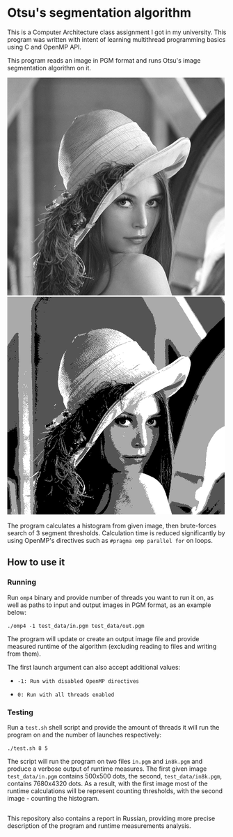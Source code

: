 # Otsu's segmentation algorithm

This is a Computer Architecture class assignment I got in my university.
This program was written with intent of learning multithread programming basics using C and OpenMP API.  

This program reads an image in PGM format and runs Otsu's image segmentation algorithm on it. 

![Original image!](/test_data/in.png?sanitize=true&raw=true)
![Processed image!](/test_data/out-1.pgm.png?sanitize=true&raw=true)

The program calculates a histogram from given image, then brute-forces search of 3 segment thresholds.
Calculation time is reduced significantly by using OpenMP's directives such as `#pragma omp parallel for` on loops.

## How to use it

### Running

Run `omp4` binary and provide number of threads you want to run it on, as well as paths to input and output images in PGM format, as an example below:

```
./omp4 -1 test_data/in.pgm test_data/out.pgm
```

The program will update or create an output image file and provide measured runtime of the algorithm (excluding reading to files and writing from them).

The first launch argument can also accept additional values:

* `-1: Run with disabled OpenMP directives`

* `0: Run with all threads enabled`

### Testing

Run a `test.sh` shell script and provide the amount of threads it will run the program on and the number of launches respectively:

```
./test.sh 8 5
```

The script will run the program on two files `in.pgm` and `in8k.pgm` and produce a verbose output of runtime measures.
The first given image `test_data/in.pgm` contains 500x500 dots, the second, `test_data/in8k.pgm`, contains 7680x4320 dots.
As a result, with the first image most of the runtime calculations will be represent counting thresholds, with the second image - counting the histogram.

##

This repository also contains a report in Russian, providing more precise description of the program and runtime measurements analysis.
